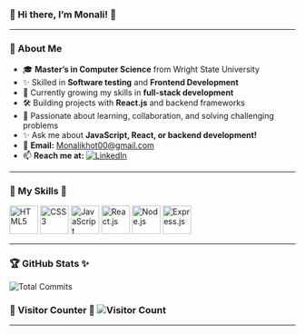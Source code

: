 ### 🌸 Hi there, I’m Monali! 👋  
---

### 🌼 About Me  
- 🎓 **Master’s in Computer Science** from Wright State University
- ✨ Skilled in **Software testing** and **Frontend Development**
- 🌱 Currently growing my skills in **full-stack development**  
- 🛠️ Building projects with **React.js** and backend frameworks  
- 🌟 Passionate about learning, collaboration, and solving challenging problems  
- ✨ Ask me about **JavaScript, React, or backend development!**  
- 💌 **Email:** [Monalikhot00@gmail.com](mailto:Monalikhot00@gmail.com)
- 📫 **Reach me at:** [![LinkedIn](https://img.shields.io/badge/LinkedIn-MonaliKhot-blue?style=flat&logo=linkedin)](https://www.linkedin.com/in/)  

---

### 🌸 My Skills 🌟  

<p align="left">
  <img src="https://cdn.jsdelivr.net/gh/devicons/devicon/icons/html5/html5-original.svg" alt="HTML5" width="50" height="50"/>
  <img src="https://cdn.jsdelivr.net/gh/devicons/devicon/icons/css3/css3-original.svg" alt="CSS3" width="50" height="50"/>
  <img src="https://cdn.jsdelivr.net/gh/devicons/devicon/icons/javascript/javascript-original.svg" alt="JavaScript" width="50" height="50"/>
  <img src="https://cdn.jsdelivr.net/gh/devicons/devicon/icons/react/react-original.svg" alt="React.js" width="50" height="50"/>
  <img src="https://cdn.jsdelivr.net/gh/devicons/devicon/icons/nodejs/nodejs-original.svg" alt="Node.js" width="50" height="50"/>
  <img src="https://cdn.jsdelivr.net/gh/devicons/devicon/icons/express/express-original-wordmark.svg" alt="Express.js" width="50" height="50"/>
</p>  

---

### 🏆 GitHub Stats ✨  
![Total Commits](https://github-readme-stats.vercel.app/api?username=Monali40&count_private=true&show_icons=true&hide=prs,issues,stars,contribs&hide_title=true&theme=tokyonight&icon_color=transparent&bg_color=ffffff00&border_radius=10)
### 🌸 Visitor Counter 🌟  ![Visitor Count](https://komarev.com/ghpvc/?username=Monali40&color=ff69b4)  

---

